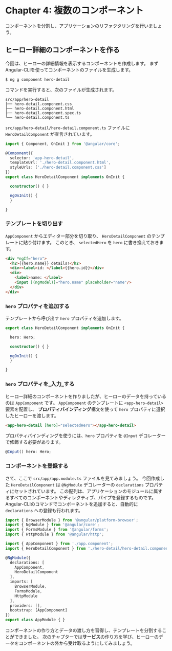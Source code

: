 # Chapter 4: 複数のコンポーネント

コンポーネントを分割し、アプリケーションのリファクタリングを行いましょう。

## ヒーロー詳細のコンポーネントを作る

今回は、ヒーローの詳細情報を表示するコンポーネントを作成します。
まずAngular-CLIを使ってコンポーネントのファイルを生成します。

```
$ ng g component hero-detail
```

コマンドを実行すると、次のファイルが生成されます。

```
src/app/hero-detail
├── hero-detail.component.css
├── hero-detail.component.html
├── hero-detail.component.spec.ts
└── hero-detail.component.ts
```

`src/app/hero-detail/hero-detail.component.ts` ファイルに `HeroDetailComponent` が宣言されています。 

```ts
import { Component, OnInit } from '@angular/core';

@Component({
  selector: 'app-hero-detail',
  templateUrl: './hero-detail.component.html',
  styleUrls: ['./hero-detail.component.css']
})
export class HeroDetailComponent implements OnInit {

  constructor() { }

  ngOnInit() {
  }

}
```

### テンプレートを切り出す

`AppComponent` からエディター部分を切り取り、 `HeroDetailComponent` のテンプレートに貼り付けます。
このとき、 `selectedHero` を `hero` に書き換えておきます。

```html
<div *ngIf="hero">
  <h2>{{hero.name}} details!</h2>
  <div><label>id: </label>{{hero.id}}</div>
  <div>
    <label>name: </label>
    <input [(ngModel)]="hero.name" placeholder="name"/>
  </div>
</div>
```

### `hero` プロパティを追加する

テンプレートから呼び出す `hero` プロパティを追加します。

```ts
export class HeroDetailComponent implements OnInit {

  hero: Hero;

  constructor() { }

  ngOnInit() {
  }

}
```

### `hero` プロパティを_入力_する

ヒーロー詳細のコンポーネントを作りましたが、ヒーローのデータを持っているのは `AppComponent` です。
`AppComponent` のテンプレートに `<app-hero-detail>` 要素を配置し、
**プロパティバインディング**構文を使って `hero` プロパティに選択したヒーローを渡します。

```html
<app-hero-detail [hero]="selectedHero"></app-hero-detail>
```

プロパティバインディングを使うには、`hero` プロパティを `@Input` デコレーターで修飾する必要があります。

```ts
@Input() hero: Hero;
```

### コンポーネントを登録する

さて、ここで `src/app/app.module.ts` ファイルを見てみましょう。
今回作成した `HeroDetailComponent` は `@NgModule` デコレーターの `declarations` プロパティにセットされています。 
この配列は、アプリケーションのモジュールに属するすべてのコンポーネントやディレクティブ、パイプを登録するものです。
Angular-CLIのコマンドでコンポーネントを追加すると、自動的に `declarations` への登録も行われます。

```ts
import { BrowserModule } from '@angular/platform-browser';
import { NgModule } from '@angular/core';
import { FormsModule } from '@angular/forms';
import { HttpModule } from '@angular/http';

import { AppComponent } from './app.component';
import { HeroDetailComponent } from './hero-detail/hero-detail.component';

@NgModule({
  declarations: [
    AppComponent,
    HeroDetailComponent
  ],
  imports: [
    BrowserModule,
    FormsModule,
    HttpModule
  ],
  providers: [],
  bootstrap: [AppComponent]
})
export class AppModule { }
```

コンポーネントの作り方とデータの渡し方を習得し、テンプレートを分割することができました。
次のチャプターでは**サービス**の作り方を学び、ヒーローのデータをコンポーネントの外から受け取るようにしてみましょう。
